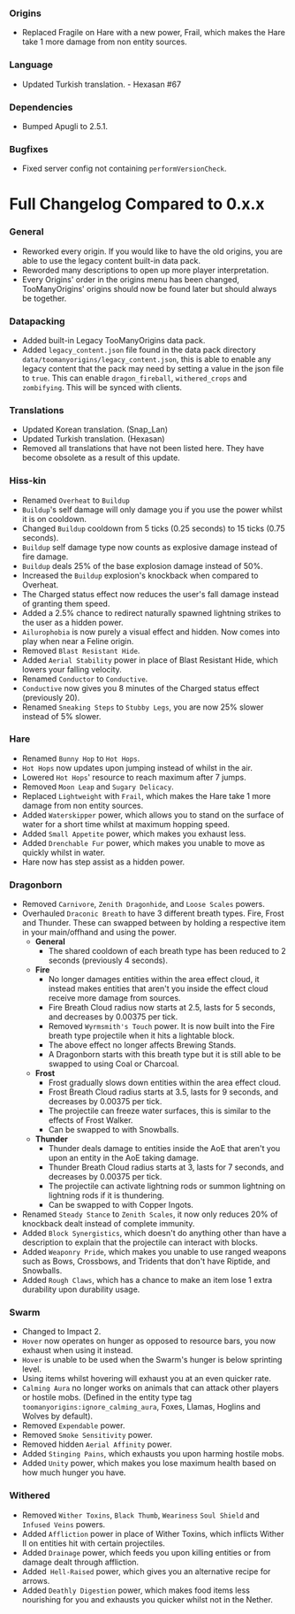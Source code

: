 ### Origins
- Replaced Fragile on Hare with a new power, Frail, which makes the Hare take 1 more damage from non entity sources.

### Language
- Updated Turkish translation. - Hexasan #67

### Dependencies
- Bumped Apugli to 2.5.1.

### Bugfixes
- Fixed server config not containing `performVersionCheck`.

# Full Changelog Compared to 0.x.x
### General
- Reworked every origin. If you would like to have the old origins, you are able to use the legacy content built-in data pack.
- Reworded many descriptions to open up more player interpretation.
- Every Origins' order in the origins menu has been changed, TooManyOrigins' origins should now be found later but should always be together.

### Datapacking
- Added built-in Legacy TooManyOrigins data pack.
- Added `legacy_content.json` file found in the data pack directory `data/toomanyorigins/legacy_content.json`, this is able to enable any legacy content that the pack may need by setting a value in the json file to `true`. This can enable `dragon_fireball`, `withered_crops` and `zombifying`. This will be synced with clients.

### Translations
- Updated Korean translation. (Snap_Lan)
- Updated Turkish translation. (Hexasan)
- Removed all translations that have not been listed here. They have become obsolete as a result of this update.

### Hiss-kin
- Renamed `Overheat` to `Buildup`
- `Buildup`'s self damage will only damage you if you use the power whilst it is on cooldown.
- Changed `Buildup` cooldown from 5 ticks (0.25 seconds) to 15 ticks (0.75 seconds).
- `Buildup` self damage type now counts as explosive damage instead of fire damage.
- `Buildup` deals 25% of the base explosion damage instead of 50%.
- Increased the `Buildup` explosion's knockback when compared to Overheat.
- The Charged status effect now reduces the user's fall damage instead of granting them speed.
- Added a 2.5% chance to redirect naturally spawned lightning strikes to the user as a hidden power.
- `Ailurophobia` is now purely a visual effect and hidden. Now comes into play when near a Feline origin.
- Removed `Blast Resistant Hide`.
- Added `Aerial Stability` power in place of Blast Resistant Hide, which lowers your falling velocity.
- Renamed `Conductor` to `Conductive`.
- `Conductive` now gives you 8 minutes of the Charged status effect (previously 20).
- Renamed `Sneaking Steps` to `Stubby Legs`, you are now 25% slower instead of 5% slower.

### Hare
- Renamed `Bunny Hop` to `Hot Hops`.
- `Hot Hops` now updates upon jumping instead of whilst in the air.
- Lowered `Hot Hops`' resource to reach maximum after 7 jumps.
- Removed `Moon Leap` and `Sugary Delicacy`.
- Replaced `Lightweight` with `Frail`, which makes the Hare take 1 more damage from non entity sources.
- Added `Waterskipper` power, which allows you to stand on the surface of water for a short time whilst at maximum hopping speed.
- Added `Small Appetite` power, which makes you exhaust less.
- Added `Drenchable Fur` power, which makes you unable to move as quickly whilst in water.
- Hare now has step assist as a hidden power.

### Dragonborn
- Removed `Carnivore`, `Zenith Dragonhide`, and `Loose Scales` powers.
- Overhauled `Draconic Breath` to have 3 different breath types. Fire, Frost and Thunder. These can swapped between by holding a respective item in your main/offhand and using the power.
  - **General**
    - The shared cooldown of each breath type has been reduced to 2 seconds (previously 4 seconds).
  - **Fire**
    - No longer damages entities within the area effect cloud, it instead makes entities that aren't you inside the effect cloud receive more damage from sources.
    - Fire Breath Cloud radius now starts at 2.5, lasts for 5 seconds, and decreases by 0.00375 per tick.
    - Removed `Wyrmsmith's Touch` power. It is now built into the Fire breath type projectile when it hits a lightable block.
    - The above effect no longer affects Brewing Stands.
    - A Dragonborn starts with this breath type but it is still able to be swapped to using Coal or Charcoal.
  - **Frost**
    - Frost gradually slows down entities within the area effect cloud.
    - Frost Breath Cloud radius starts at 3.5, lasts for 9 seconds, and decreases by 0.00375 per tick.
    - The projectile can freeze water surfaces, this is similar to the effects of Frost Walker.
    - Can be swapped to with Snowballs.
  - **Thunder**
    - Thunder deals damage to entities inside the AoE that aren't you upon an entity in the AoE taking damage.
    - Thunder Breath Cloud radius starts at 3, lasts for 7 seconds, and decreases by 0.00375 per tick.
    - The projectile can activate lightning rods or summon lightning on lightning rods if it is thundering.
    - Can be swapped to with Copper Ingots.
- Renamed `Steady Stance` to `Zenith Scales`, it now only reduces 20% of knockback dealt instead of complete immunity.
- Added `Block Synergistics`, which doesn't do anything other than have a description to explain that the projectile can interact with blocks.
- Added `Weaponry Pride`, which makes you unable to use ranged weapons such as Bows, Crossbows, and Tridents that don't have Riptide, and Snowballs.
- Added `Rough Claws`, which has a chance to make an item lose 1 extra durability upon durability usage.

### Swarm
- Changed to Impact 2.
- `Hover` now operates on hunger as opposed to resource bars, you now exhaust when using it instead.
- `Hover` is unable to be used when the Swarm's hunger is below sprinting level.
- Using items whilst hovering will exhaust you at an even quicker rate.
- `Calming Aura` no longer works on animals that can attack other players or hostile mobs. (Defined in the entity type tag `toomanyorigins:ignore_calming_aura`, Foxes, Llamas, Hoglins and Wolves by default).
- Removed `Expendable` power.
- Removed `Smoke Sensitivity` power.
- Removed hidden `Aerial Affinity` power.
- Added `Stinging Pains`, which exhausts you upon harming hostile mobs.
- Added `Unity` power, which makes you lose maximum health based on how much hunger you have.

### Withered
- Removed `Wither Toxins`, `Black Thumb`, `Weariness` `Soul Shield` and `Infused Veins` powers.
- Added `Affliction` power in place of Wither Toxins, which inflicts Wither II on entities hit with certain projectiles.
- Added `Drainage` power, which feeds you upon killing entities or from damage dealt through affliction.
- Added` Hell-Raised` power, which gives you an alternative recipe for arrows.
- Added `Deathly Digestion` power, which makes food items less nourishing for you and exhausts you quicker whilst not in the Nether.
